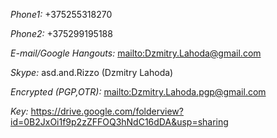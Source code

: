 *Phone1:*  +375255318270 

*Phone2:*  +375299195188

*E-mail/Google Hangouts:*  <mailto:Dzmitry.Lahoda@gmail.com>
 
*Skype:*  asd.and.Rizzo (Dzmitry Lahoda)

*Encrypted (PGP,OTR):*  <mailto:Dzmitry.Lahoda.pgp@gmail.com>

*Key:*  https://drive.google.com/folderview?id=0B2JxOi1f9p2zZFFOQ3hNdC16dDA&usp=sharing

